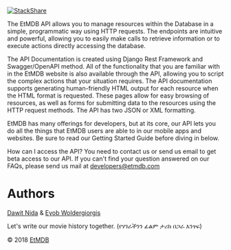 
[![StackShare](https://img.shields.io/badge/tech-stack-0690fa.svg?style=flat)](https://stackshare.io/etmdb/tech-stack)

The EtMDB API allows you to manage resources within the Database in a simple, programmatic way using 
HTTP requests. The endpoints are intuitive and powerful, allowing you to easily make calls 
to retrieve information or to execute actions directly accessing the database.
                                                                                                 
The API Documentation is created using Django Rest Framework and Swagger/OpenAPI method. 
All of the functionality that you are familiar with in the EtMDB website is also available 
through the API, allowing you to script the complex actions that your situation requires.
The API documentation supports generating human-friendly HTML output for each resource when 
the HTML format is requested. These pages allow for easy browsing of resources, as well as 
forms for submitting data to the resources using the HTTP request methods. The API has two 
JSON or XML formatting.

EtMDB has many offerings for developers, but at its core, our API lets you do all the things 
that EtMDB users are able to in our mobile apps and websites. Be sure to read our Getting 
Started Guide before diving in below.

How can I access the API? You need to contact us or send us email to get beta access to our API.
If you can't find your question answered on our FAQs, please send us mail at developers@etmdb.com

# Authors

[Dawit Nida](https://github.com/dawitnida) & [Eyob Woldergiorgis](https://github.com/eyobw)

Let's write our movie history together. (የሃገራችንን ፊልም ታሪክ በጋራ እንፃፍ)

© 2018 [EtMDB](etmdb.com)
